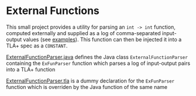 # External Functions

This small project provides a utility for parsing an `int -> int` function, computed externally and supplied as a log of comma-separated input-output values (see [examples](./examples)). This function can then be injected it into a TLA+ spec as a `CONSTANT`.

[ExternalFunctionParser.java](ExternalFunctionParser.java) defines the Java class `ExternalFunctionParser` containing the `ExFunParser` function which parses a log of input-output pairs into a TLA+ function

[ExternalFunctionParser.tla](ExternalFunctionParser.tla) is a dummy declaration for the `ExFunParser` function which is overriden by the Java function of the same name

